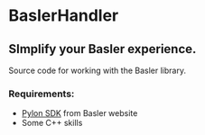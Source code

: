 # BaslerHandler
## SImplify your Basler experience.

Source code for working with the Basler library.

### Requirements:
* [Pylon SDK](https://www.baslerweb.com/en/sales-support/downloads/software-downloads/#type=pylonsoftware;language=all;version=all "Pylon SDK link") from Basler website
* Some C++ skills
